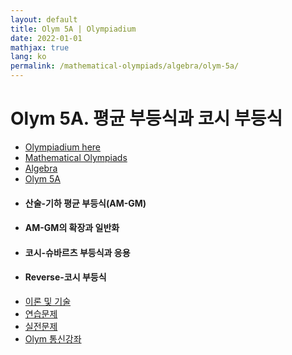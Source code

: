 ```yaml
---
layout: default
title: Olym 5A | Olympiadium
date: 2022-01-01
mathjax: true
lang: ko
permalink: /mathematical-olympiads/algebra/olym-5a/
---
```

<h1>Olym 5A. 평균 부등식과 코시 부등식</h1>
<ul class="breadcrumb">
	<li><a href="{{ site.url }}">Olympiadium here</a></li> 
	<li><a href="{{ site.homeurl }}mathematical-olympiads/">Mathematical Olympiads</a></li> 
	<li><a href="{{ site.homeurl }}mathematical-olympiads/algebra/">Algebra</a></li> 
	<li><a href="{{ site.homeurl }}mathematical-olympiads/algebra/olym-5a/">Olym 5A</a></li>
</ul>
<div class="row">
<div class="6u 12u$(medium)">
<ul>
  <li><h4>산술-기하 평균 부등식(AM-GM)</h4></li>
  <li><h4>AM-GM의 확장과 일반화</h4></li>
  <li><h4>코시-슈바르츠 부등식과 응용</h4></li>
  <li><h4>Reverse-코시 부등식</h4></li>
</ul>
</div>
<div class="6u$ 12u$(medium)">
<ul class="actions vertical">
  <li><a href="{{ site.url }}{{ site.baseurl }}{{ page.permalink }}theorems-and-techniques" class="button fit mid">이론 및 기술</a></li>
  <li><a href="{{ site.url }}{{ site.baseurl }}{{ page.permalink }}exercise-problems" class="button fit mid">연습문제</a></li>
  <li><a href="{{ site.url }}{{ site.baseurl }}{{ page.permalink }}practice-problems" class="button fit mid">실전문제</a></li>
  <li><a href="{{ site.url }}{{ site.baseurl }}{{ page.permalink }}olym-handouts" class="button fit mid">Olym 통신강좌</a></li>
</ul>
</div>
</div>
